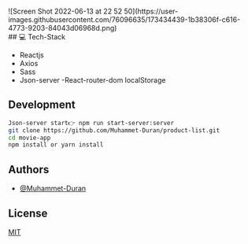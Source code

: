 <br/>
![Screen Shot 2022-06-13 at 22 52 50](https://user-images.githubusercontent.com/76096635/173434439-1b38306f-c616-4773-9203-84043d06968d.png)

<br/>
## 💻 Tech-Stack

- Reactjs
- Axios
- Sass
- Json-server
-React-router-dom
localStorage

## Development



```bash
Json-server start👉 npm run start-server:server
git clone https://github.com/Muhammet-Duran/product-list.git
cd movie-app
npm install or yarn install
```

## Authors

- [@Muhammet-Duran](https://github.com/Muhammet-Duran)

## License

[MIT](https://choosealicense.com/licenses/mit/)
